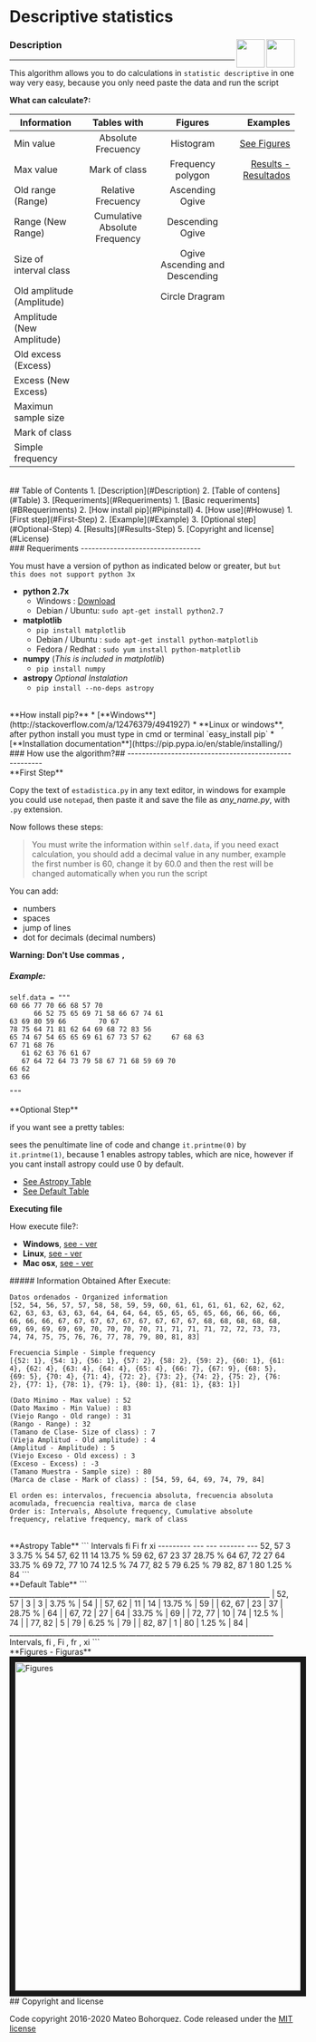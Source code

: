 # Descriptive statistics

<div id='Description'/>
<a href="https://github.com/Milor123/Estadistica-statistic-/blob/master/README%28es%29.md">
<img align="right" src ="https://cdn2.iconfinder.com/data/icons/flags/flags/48/Spain.png" width="50" height="50"/></a>
<a href="https://github.com/Milor123/Estadistica-statistic-/blob/master/README.md">
<img align="right" src ="https://cdn1.iconfinder.com/data/icons/world-flags-circular/1000/Flag_of_United_Kingdom_-_Circle-128.png" width="50" height="50"/></a>


### Description
-----------------------------

This algorithm allows you to do calculations in `statistic descriptive` in one way very easy, because you only need paste the data and run the script

**What can calculate?:**

| Information  | Tables with  | Figures  | Examples |
| -------------|:-----------:|:-----------:| --------:|
| Min value | Absolute Frecuency | Histogram | [See Figures](#Figures)|
| Max value | Mark of class | Frequency polygon|   [Results - Resultados](#Results-Step) |
| Old range (Range) | Relative Frecuency |Ascending Ogive
| Range (New Range) | Cumulative Absolute Frequency |Descending Ogive|
| Size of interval class | | Ogive Ascending and Descending 
| Old amplitude (Amplitude) | | Circle Dragram
| Amplitude (New Amplitude)
| Old excess (Excess)
| Excess (New Excess)
| Maximun sample size
| Mark of class
| Simple frequency

<br/>
<div id='Table'/>
## Table of Contents
1.  [Description](#Description)
2.  [Table of contens](#Table)
3.  [Requeriments](#Requeriments)
    1.  [Basic requeriments](#BRequeriments)
    2.  [How install pip](#Pipinstall)
4.  [How use](#Howuse)
    1.  [First step](#First-Step)
    2.  [Example](#Example)
    3.  [Optional step](#Optional-Step)
    4.  [Results](#Results-Step)
5. [Copyright and license](#License)

<br/>
<div id='Requeriments'/>
### Requeriments
---------------------------------

You must have a version of python as indicated below or greater, but `but this does not support python 3x`

<div id='BRequeriments'/>

*   **python 2.7x**
    *   Windows : [Download](https://www.python.org/downloads/release/python-279/)
    *   Debian / Ubuntu: `sudo apt-get install python2.7`
*   **matplotlib**
    *   `pip install matplotlib`
    *   Debian / Ubuntu : `sudo apt-get install python-matplotlib`
    *   Fedora / Redhat : `sudo yum install python-matplotlib`
*   **numpy** (_This is included in matplotlib_)
    *   `pip install numpy`
*   **astropy** _Optional Instalation_
    *   `pip install --no-deps astropy`
  
<br/>
<div id='Pipinstall'/>
**How install pip?**
* [**Windows**](http://stackoverflow.com/a/12476379/4941927)
* **Linux or windows**, after python install you must type in cmd or terminal `easy_install pip`
* [**Installation documentation**](https://pip.pypa.io/en/stable/installing/)

<br/>
<div id='Howuse'/>
### How use the algorithm?##
------------------------------------------------------

<div id='First-Step'/>
**First Step**

Copy the text of `estadistica.py` in any text editor, in windows for example you could use `notepad`, then paste it and save the file as *any_name.py*, with `.py` extension.

Now follows these steps: 

> You must write the information within `self.data`, if you need exact calculation, you should add a decimal value in any number, example the first number is 60, change it by 60.0 and then the rest will be changed automatically when you run the script

You can add:

* numbers
* spaces
* jump of lines
* dot for decimals (decimal numbers)

**Warning: Don't Use commas `,`**

<div id='Example'/>

##### Example:

```
self.data = """
60 66 77 70 66 68 57 70
      66 52 75 65 69 71 58 66 67 74 61
63 69 80 59 66        70 67 
78 75 64 71 81 62 64 69 68 72 83 56
65 74 67 54 65 65 69 61 67 73 57 62     67 68 63 
67 71 68 76
   61 62 63 76 61 67
   67 64 72 64 73 79 58 67 71 68 59 69 70
66 62 
63 66

"""
```
<div id='Optional-Step'/>
**Optional Step**

if you want see a pretty tables:

sees the penultimate line of code and change `it.printme(0)` by `it.printme(1)`, because 1 enables astropy tables, which are nice, however if you cant install astropy could use 0 by default.

* [See Astropy Table](#Astropy) 
* [See Default Table](#Default)

**Executing file**

How execute file?:

*   **Windows**, [see - ver](https://stackoverflow.com/questions/1522564/how-do-i-run-a-python-program)
*   **Linux**, [see - ver](https://askubuntu.com/questions/244378/run-python-in-terminal)
*   **Mac osx**, [see - ver](https://stackoverflow.com/questions/21492214/how-to-run-python-script-on-terminal)

<div id='Results-Step'/>
##### Information Obtained After Execute:

```
Datos ordenados - Organized information
[52, 54, 56, 57, 57, 58, 58, 59, 59, 60, 61, 61, 61, 61, 62, 62, 62, 62, 63, 63, 63, 63, 64, 64, 64, 64, 65, 65, 65, 65, 66, 66, 66, 66, 66, 66, 66, 67, 67, 67, 67, 67, 67, 67, 67, 67, 68, 68, 68, 68, 68, 69, 69, 69, 69, 69, 70, 70, 70, 70, 71, 71, 71, 71, 72, 72, 73, 73, 74, 74, 75, 75, 76, 76, 77, 78, 79, 80, 81, 83]

Frecuencia Simple - Simple frequency
[{52: 1}, {54: 1}, {56: 1}, {57: 2}, {58: 2}, {59: 2}, {60: 1}, {61: 4}, {62: 4}, {63: 4}, {64: 4}, {65: 4}, {66: 7}, {67: 9}, {68: 5}, {69: 5}, {70: 4}, {71: 4}, {72: 2}, {73: 2}, {74: 2}, {75: 2}, {76: 2}, {77: 1}, {78: 1}, {79: 1}, {80: 1}, {81: 1}, {83: 1}]

(Dato Minimo - Max value) : 52
(Dato Maximo - Min Value) : 83
(Viejo Rango - Old range) : 31
(Rango - Range) : 32
(Tamano de Clase- Size of class) : 7
(Vieja Amplitud - Old amplitude) : 4
(Amplitud - Amplitude) : 5
(Viejo Exceso - Old excess) : 3
(Exceso - Excess) : -3
(Tamano Muestra - Sample size) : 80
(Marca de clase - Mark of class) : [54, 59, 64, 69, 74, 79, 84]

El orden es: intervalos, frecuencia absoluta, frecuencia absoluta acomulada, frecuencia realtiva, marca de clase
Order is: Intervals, Absolute frequency, Cumulative absolute frequency, relative frequency, mark of class
```
<br/>
<div id='Astropy'/>
**Astropy Table**
```
Intervals  fi  Fi    fr    xi
--------- --- --- ------- ---
   52, 57   3   3  3.75 %  54
   57, 62  11  14 13.75 %  59
   62, 67  23  37 28.75 %  64
   67, 72  27  64 33.75 %  69
   72, 77  10  74  12.5 %  74
   77, 82   5  79  6.25 %  79
   82, 87   1  80  1.25 %  84
```
<br/>
<div id='Default'/>
**Default Table**
```
________________________________________________________________________
|  52, 57  |  3  |  3  |  3.75 %  |  54  |
|  57, 62  |  11  |  14  |  13.75 %  |  59  |
|  62, 67  |  23  |  37  |  28.75 %  |  64  |
|  67, 72  |  27  |  64  |  33.75 %  |  69  |
|  72, 77  |  10  |  74  |  12.5 %  |  74  |
|  77, 82  |  5  |  79  |  6.25 %  |  79  |
|  82, 87  |  1  |  80  |  1.25 %  |  84  |
_________________________________________________________________________
Intervals, fi ,  Fi , fr , xi 
```
<br/>
**Figures - Figuras**
<div id='Figures'/>
<img src="https://goo.gl/8Lbb9u" alt="Figures" width="780" height="580" border="10" />

<div id='License'/>
## Copyright and license

Code copyright 2016-2020 Mateo Bohorquez. Code released under the [MIT license](https://github.com/Milor123/Estadistica-statistic-/blob/master/LICENSE)
